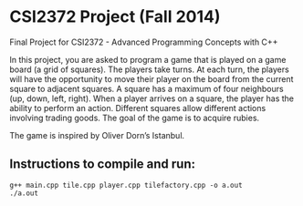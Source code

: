 CSI2372 Project (Fall 2014)
===============

Final Project for CSI2372 - Advanced Programming Concepts with C++

In this project, you are asked to program a game that is played on a game board (a grid of squares). The players take turns. At each turn, the players will have the opportunity to move their player on the board from the current square to adjacent squares. A square has a maximum of four neighbours (up, down, left, right). When a player arrives on a square, the player has the ability to perform an action. Different squares allow different actions involving trading goods. The goal of the game is to acquire rubies.

The game is inspired by Oliver Dorn’s Istanbul.


Instructions to compile and run:
--------------------------------
```
g++ main.cpp tile.cpp player.cpp tilefactory.cpp -o a.out
./a.out
```
